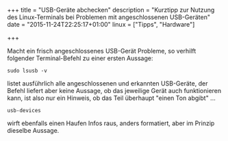 +++
title 		= "USB-Geräte abchecken"
description = "Kurztipp zur Nutzung des Linux-Terminals bei Problemen mit angeschlossenen USB-Geräten"
date 		= "2015-11-24T22:25:17+01:00"
linux		= ["Tipps", "Hardware"]

+++

Macht ein frisch angeschlossenes USB-Gerät Probleme, so verhilft folgender Terminal-Befehl zu einer ersten Aussage:

    sudo lsusb -v

listet ausführlich alle angeschlossenen und erkannten USB-Geräte,<!--more-->
der Befehl liefert aber keine Aussage, ob das jeweilige Gerät auch funktionieren kann, ist also nur ein Hinweis, ob das Teil überhaupt "einen Ton abgibt" ...

    usb-devices

wirft ebenfalls einen Haufen Infos raus, anders formatiert, aber im Prinzip dieselbe Aussage.